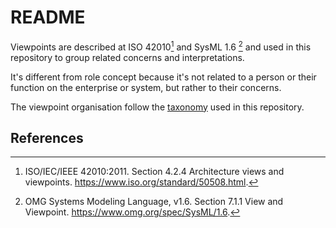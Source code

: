 # README

Viewpoints are described at ISO 42010[^ISO42010] and SysML 1.6 [^SysML1.6] and used in this repository to group related concerns and interpretations.

It's different from role concept because it's not related to a person or their function on the enterprise or system, but rather to their concerns.

The viewpoint organisation follow the [taxonomy](../Taxonomy/README.md) used in this repository.

## References

[^ISO42010]: ISO/IEC/IEEE 42010:2011. Section 4.2.4 Architecture views and viewpoints. <https://www.iso.org/standard/50508.html>.
[^SysML1.6]: OMG Systems Modeling Language, v1.6. Section 7.1.1 View and Viewpoint. <https://www.omg.org/spec/SysML/1.6>.
